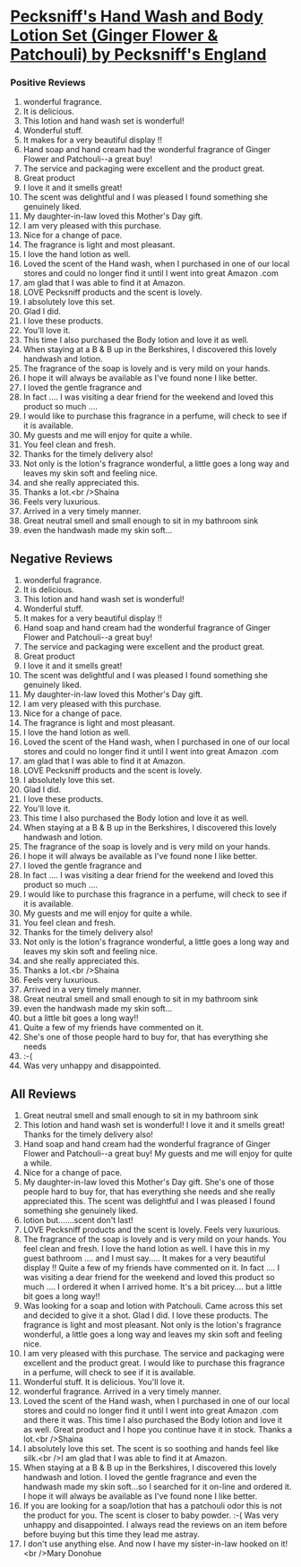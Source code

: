 # [Pecksniff&#x27;s Hand Wash and Body Lotion Set (Ginger Flower &amp; Patchouli) by Pecksniff&#x27;s England](https://products.checkmycream.com/products/Pecksniff&#x27;s-Hand-Wash-and-Body-Lotion-Set-(Ginger-Flower-and-Patchouli)-by-Pecksniff&#x27;s-England.html)

### Positive Reviews

<ol>
      <li>wonderful fragrance.  </li>
      <li>It is delicious.</li>
      <li>This lotion and hand wash set is wonderful!  </li>
      <li>Wonderful stuff.</li>
      <li>It makes for a very beautiful display !!</li>
      <li>Hand soap and hand cream had the wonderful fragrance of Ginger Flower and Patchouli--a great buy!</li>
      <li>The service and packaging were excellent and the product great.  </li>
      <li>Great product</li>
      <li>I love it and it smells great!  </li>
      <li>The scent was delightful and I was pleased I found something she genuinely liked.</li>
      <li>My daughter-in-law loved this Mother&#x27;s Day gift.</li>
      <li>I am very pleased with this purchase.  </li>
      <li>Nice for a change of pace.</li>
      <li>The fragrance is light and most pleasant.  </li>
      <li>I love the hand lotion as well.</li>
      <li>Loved the scent of the Hand wash, when I purchased in one of our local stores and could no longer find it until I went into great Amazon .com</li>
      <li>am glad that I was able to find it at Amazon.</li>
      <li>LOVE Pecksniff products and the scent is lovely.</li>
      <li>I absolutely love this set.  </li>
      <li>Glad I did.</li>
      <li>I love these products.  </li>
      <li>You&#x27;ll love it.</li>
      <li>This time I also purchased the Body lotion and love it as well.</li>
      <li>When staying at a B &amp; B up in the Berkshires, I discovered this lovely handwash and lotion.  </li>
      <li>The fragrance of the soap is lovely and is very mild on your hands.</li>
      <li>I hope it will always be available as I&#x27;ve found none I like better.</li>
      <li>I loved the gentle fragrance and</li>
      <li>In fact .... I was visiting a dear friend for the weekend and loved this product so much ....</li>
      <li>I would like to purchase this fragrance in a perfume, will check to see if it is available.</li>
      <li>My guests and me will enjoy for quite a while.</li>
      <li>You feel clean and fresh.</li>
      <li>Thanks for the timely delivery also!</li>
      <li>Not only is the lotion&#x27;s fragrance wonderful, a little goes a long way and leaves my skin soft and feeling nice.</li>
      <li>and she really appreciated this.</li>
      <li>Thanks a lot.&lt;br /&gt;Shaina</li>
      <li>Feels very luxurious.</li>
      <li>Arrived in a very timely manner.</li>
      <li>Great neutral smell and small enough to sit in my bathroom sink</li>
      <li>even the handwash made my skin soft...</li>
</ol>


<h2>Negative Reviews</h2>
<ol>
<li> wonderful fragrance.  </li>
<li> It is delicious.</li>
<li> This lotion and hand wash set is wonderful!  </li>
<li> Wonderful stuff.</li>
<li> It makes for a very beautiful display !!</li>
<li> Hand soap and hand cream had the wonderful fragrance of Ginger Flower and Patchouli--a great buy!</li>
<li> The service and packaging were excellent and the product great.  </li>
<li> Great product</li>
<li> I love it and it smells great!  </li>
<li> The scent was delightful and I was pleased I found something she genuinely liked.</li>
<li> My daughter-in-law loved this Mother&#x27;s Day gift.</li>
<li> I am very pleased with this purchase.  </li>
<li> Nice for a change of pace.</li>
<li> The fragrance is light and most pleasant.  </li>
<li> I love the hand lotion as well.</li>
<li> Loved the scent of the Hand wash, when I purchased in one of our local stores and could no longer find it until I went into great Amazon .com</li>
<li> am glad that I was able to find it at Amazon.</li>
<li> LOVE Pecksniff products and the scent is lovely.</li>
<li> I absolutely love this set.  </li>
<li> Glad I did.</li>
<li> I love these products.  </li>
<li> You&#x27;ll love it.</li>
<li> This time I also purchased the Body lotion and love it as well.</li>
<li> When staying at a B &amp; B up in the Berkshires, I discovered this lovely handwash and lotion.  </li>
<li> The fragrance of the soap is lovely and is very mild on your hands.</li>
<li> I hope it will always be available as I&#x27;ve found none I like better.</li>
<li> I loved the gentle fragrance and</li>
<li> In fact .... I was visiting a dear friend for the weekend and loved this product so much ....</li>
<li> I would like to purchase this fragrance in a perfume, will check to see if it is available.</li>
<li> My guests and me will enjoy for quite a while.</li>
<li> You feel clean and fresh.</li>
<li> Thanks for the timely delivery also!</li>
<li> Not only is the lotion&#x27;s fragrance wonderful, a little goes a long way and leaves my skin soft and feeling nice.</li>
<li> and she really appreciated this.</li>
<li> Thanks a lot.&lt;br /&gt;Shaina</li>
<li> Feels very luxurious.</li>
<li> Arrived in a very timely manner.</li>
<li> Great neutral smell and small enough to sit in my bathroom sink</li>
<li> even the handwash made my skin soft...</li>
<li> but a little bit goes a long way!!</li>
<li> Quite a few of my friends have commented on it.</li>
<li> She&#x27;s one of those people hard to buy for, that has everything she needs</li>
<li> :-(  </li>
<li> Was very unhappy and disappointed.</li>
</ol>

<h2>All Reviews</h2>

<ol>
    <li> Great neutral smell and small enough to sit in my bathroom sink</li>
    <li> This lotion and hand wash set is wonderful!  I love it and it smells great!  Thanks for the timely delivery also!</li>
    <li> Hand soap and hand cream had the wonderful fragrance of Ginger Flower and Patchouli--a great buy! My guests and me will enjoy for quite a while.</li>
    <li> Nice for a change of pace.</li>
    <li> My daughter-in-law loved this Mother&#x27;s Day gift. She&#x27;s one of those people hard to buy for, that has everything she needs and she really appreciated this. The scent was delightful and I was pleased I found something she genuinely liked.</li>
    <li> lotion but.......scent don&#x27;t last!</li>
    <li> LOVE Pecksniff products and the scent is lovely. Feels very luxurious.</li>
    <li> The fragrance of the soap is lovely and is very mild on your hands. You feel clean and fresh. I love the hand lotion as well. I have this in my guest bathroom .... and I must say..... It makes for a very beautiful display !! Quite a few of my friends have commented on it. In fact .... I was visiting a dear friend for the weekend and loved this product so much .... I ordered it when I arrived home. It&#x27;s a bit pricey.... but a little bit goes a long way!!</li>
    <li> Was looking for a soap and lotion with Patchouli.  Came across this set and decided to give it a shot.  Glad I did. I love these products.  The fragrance is light and most pleasant.  Not only is the lotion&#x27;s fragrance wonderful, a little goes a long way and leaves my skin soft and feeling nice.</li>
    <li> I am very pleased with this purchase.  The service and packaging were excellent and the product great.  I would like to purchase this fragrance in a perfume, will check to see if it is available.</li>
    <li> Wonderful stuff. It is delicious. You&#x27;ll love it.</li>
    <li> wonderful fragrance.  Arrived in a very timely manner.</li>
    <li> Loved the scent of the Hand wash, when I purchased in one of our local stores and could no longer find it until I went into great Amazon .com and there it was. This time I also purchased the Body lotion and love it as well. Great product and I hope you continue have it in stock. Thanks a lot.&lt;br /&gt;Shaina</li>
    <li> I absolutely love this set.  The scent is so soothing and hands feel like silk.&lt;br /&gt;I am glad that I was able to find it at Amazon.</li>
    <li> When staying at a B &amp; B up in the Berkshires, I discovered this lovely handwash and lotion.  I loved the gentle fragrance and even the handwash made my skin soft...so I searched for it on-line and ordered it.  I hope it will always be available as I&#x27;ve found none I like better.</li>
    <li> If you are looking for a soap/lotion that has a patchouli odor this is not the product for you. The scent is closer to baby powder. :-(  Was very unhappy and disappointed. I always read the reviews on an item before before buying but this time they lead me astray.</li>
    <li> I don&#x27;t use anything else. And now I have my sister-in-law hooked on it!&lt;br /&gt;Mary Donohue</li>
</ol>





